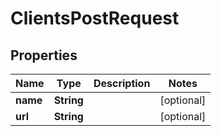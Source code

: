 

# ClientsPostRequest


## Properties

| Name | Type | Description | Notes |
|------------ | ------------- | ------------- | -------------|
|**name** | **String** |  |  [optional] |
|**url** | **String** |  |  [optional] |



